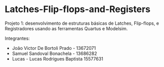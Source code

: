 # Latches-Flip-flops-and-Registers

Projeto 1: desenvolvimento de estruturas básicas de Latches, Flip-flops, e Registradores usando as ferramentas Quartus e Modelsim.

Integrantes: 
* João Victor De Bortoli Prado - 13672071
* Samuel Sandoval Bonachela - 13686282
* Lucas - Lucas Rodrigues Baptista 15577631
